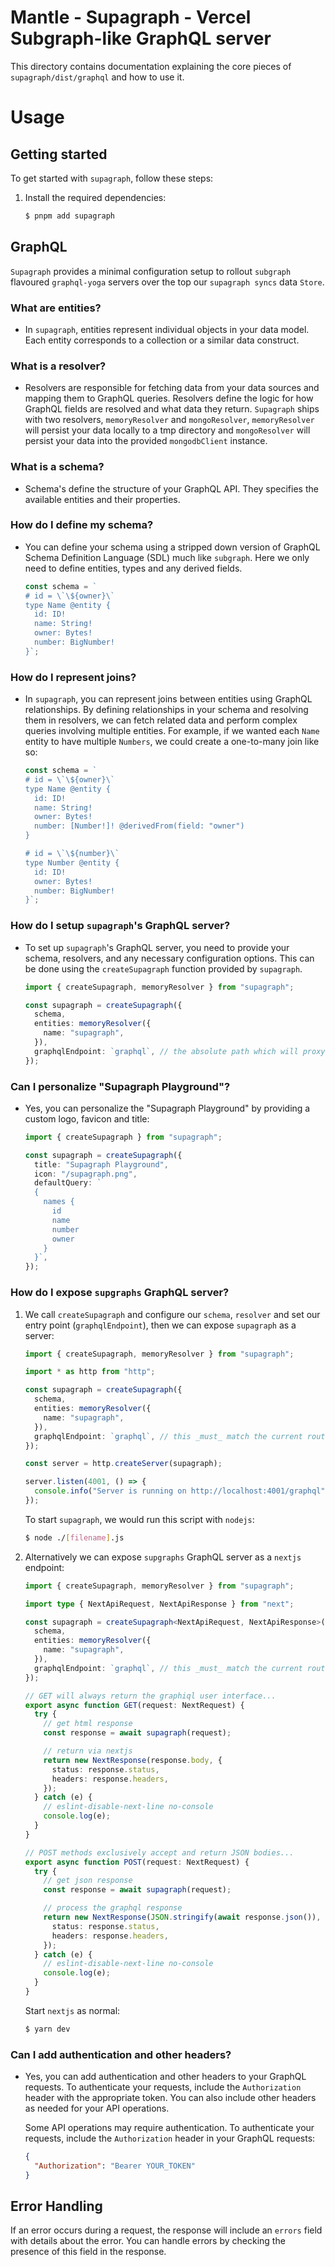 # Mantle - Supagraph - Vercel Subgraph-like GraphQL server

This directory contains documentation explaining the core pieces of `supagraph/dist/graphql` and how to use it.

# Usage

## Getting started

To get started with `supagraph`, follow these steps:

1. Install the required dependencies:

   ```bash
   $ pnpm add supagraph
   ```

## GraphQL

`Supagraph` provides a minimal configuration setup to rollout `subgraph` flavoured `graphql-yoga` servers over the top our `supagraph syncs` data `Store`.

### What are entities?

- In `supagraph`, entities represent individual objects in your data model. Each entity corresponds to a collection or a similar data construct.

### What is a resolver?

- Resolvers are responsible for fetching data from your data sources and mapping them to GraphQL queries. Resolvers define the logic for how GraphQL fields are resolved and what data they return. `Supagraph` ships with two resolvers, `memoryResolver` and `mongoResolver`, `memoryResolver` will persist your data locally to a tmp directory and `mongoResolver` will persist your data into the provided `mongodbClient` instance.

### What is a schema?

- Schema's define the structure of your GraphQL API. They specifies the available entities and their properties.

### How do I define my schema?

- You can define your schema using a stripped down version of GraphQL Schema Definition Language (SDL) much like `subgraph`. Here we only need to define entities, types and any derived fields.

  ```typescript
  const schema = `
  # id = \`\${owner}\`
  type Name @entity {
    id: ID!
    name: String!
    owner: Bytes!
    number: BigNumber!
  }`;
  ```

### How do I represent joins?

- In `supagraph`, you can represent joins between entities using GraphQL relationships. By defining relationships in your schema and resolving them in resolvers, we can fetch related data and perform complex queries involving multiple entities. For example, if we wanted each `Name` entity to have multiple `Numbers`, we could create a one-to-many join like so:

  ```typescript
  const schema = `
  # id = \`\${owner}\`
  type Name @entity {
    id: ID!
    name: String!
    owner: Bytes!
    number: [Number!]! @derivedFrom(field: "owner")
  }
  
  # id = \`\${number}\`
  type Number @entity {
    id: ID!
    owner: Bytes!
    number: BigNumber!
  }`;
  ```

### How do I setup `supagraph`'s GraphQL server?

- To set up `supagraph`'s GraphQL server, you need to provide your schema, resolvers, and any necessary configuration options. This can be done using the `createSupagraph` function provided by `supagraph`.

  ```typescript
  import { createSupagraph, memoryResolver } from "supagraph";

  const supagraph = createSupagraph({
    schema,
    entities: memoryResolver({
      name: "supagraph",
    }),
    graphqlEndpoint: `graphql`, // the absolute path which will proxy supagraph.GET()/.POST() requests
  });
  ```

### Can I personalize "Supagraph Playground"?

- Yes, you can personalize the "Supagraph Playground" by providing a custom logo, favicon and title:

  ```typescript
  import { createSupagraph } from "supagraph";

  const supagraph = createSupagraph({
    title: "Supagraph Playground",
    icon: "/supagraph.png",
    defaultQuery: `
    {
      names {
        id
        name
        number
        owner
      }
    }`,
  });
  ```

### How do I expose `supgraphs` GraphQL server?

1. We call `createSupagraph` and configure our `schema`, `resolver` and set our entry point (`graphqlEndpoint`), then we can expose `supagraph` as a server:

   ```typescript
   import { createSupagraph, memoryResolver } from "supagraph";

   import * as http from "http";

   const supagraph = createSupagraph({
     schema,
     entities: memoryResolver({
       name: "supagraph",
     }),
     graphqlEndpoint: `graphql`, // this _must_ match the current route
   });

   const server = http.createServer(supagraph);

   server.listen(4001, () => {
     console.info("Server is running on http://localhost:4001/graphql");
   });
   ```

   To start `supagraph`, we would run this script with `nodejs`:

   ```bash
   $ node ./[filename].js
   ```

2. Alternatively we can expose `supgraphs` GraphQL server as a `nextjs` endpoint:

   ```typescript
   import { createSupagraph, memoryResolver } from "supagraph";

   import type { NextApiRequest, NextApiResponse } from "next";

   const supagraph = createSupagraph<NextApiRequest, NextApiResponse>({
     schema,
     entities: memoryResolver({
       name: "supagraph",
     }),
     graphqlEndpoint: `graphql`, // this _must_ match the current route
   });

   // GET will always return the graphiql user interface...
   export async function GET(request: NextRequest) {
     try {
       // get html response
       const response = await supagraph(request);

       // return via nextjs
       return new NextResponse(response.body, {
         status: response.status,
         headers: response.headers,
       });
     } catch (e) {
       // eslint-disable-next-line no-console
       console.log(e);
     }
   }

   // POST methods exclusively accept and return JSON bodies...
   export async function POST(request: NextRequest) {
     try {
       // get json response
       const response = await supagraph(request);

       // process the graphql response
       return new NextResponse(JSON.stringify(await response.json()), {
         status: response.status,
         headers: response.headers,
       });
     } catch (e) {
       // eslint-disable-next-line no-console
       console.log(e);
     }
   }
   ```

   Start `nextjs` as normal:

   ```bash
   $ yarn dev
   ```

### Can I add authentication and other headers?

- Yes, you can add authentication and other headers to your GraphQL requests. To authenticate your requests, include the `Authorization` header with the appropriate token. You can also include other headers as needed for your API operations.

  Some API operations may require authentication. To authenticate your requests, include the `Authorization` header in your GraphQL requests:

  ```json
  {
    "Authorization": "Bearer YOUR_TOKEN"
  }
  ```

## Error Handling

If an error occurs during a request, the response will include an `errors` field with details about the error. You can handle errors by checking the presence of this field in the response.
